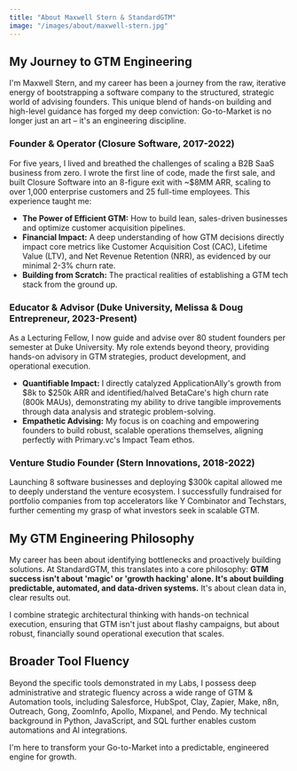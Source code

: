 ```yaml
---
title: "About Maxwell Stern & StandardGTM"
image: "/images/about/maxwell-stern.jpg"
---
```


## My Journey to GTM Engineering

I'm Maxwell Stern, and my career has been a journey from the raw, iterative energy of bootstrapping a software company to the structured, strategic world of advising founders. This unique blend of hands-on building and high-level guidance has forged my deep conviction: Go-to-Market is no longer just an art – it's an engineering discipline.

### **Founder & Operator (Closure Software, 2017-2022)**

For five years, I lived and breathed the challenges of scaling a B2B SaaS business from zero. I wrote the first line of code, made the first sale, and built Closure Software into an 8-figure exit with ~$8MM ARR, scaling to over 1,000 enterprise customers and 25 full-time employees. This experience taught me:

* **The Power of Efficient GTM:** How to build lean, sales-driven businesses and optimize customer acquisition pipelines.
* **Financial Impact:** A deep understanding of how GTM decisions directly impact core metrics like Customer Acquisition Cost (CAC), Lifetime Value (LTV), and Net Revenue Retention (NRR), as evidenced by our minimal 2-3% churn rate.
* **Building from Scratch:** The practical realities of establishing a GTM tech stack from the ground up.

### **Educator & Advisor (Duke University, Melissa & Doug Entrepreneur, 2023-Present)**

As a Lecturing Fellow, I now guide and advise over 80 student founders per semester at Duke University. My role extends beyond theory, providing hands-on advisory in GTM strategies, product development, and operational execution.

* **Quantifiable Impact:** I directly catalyzed ApplicationAlly's growth from $8k to $250k ARR and identified/halved BetaCare's high churn rate (800k MAUs), demonstrating my ability to drive tangible improvements through data analysis and strategic problem-solving.
* **Empathetic Advising:** My focus is on coaching and empowering founders to build robust, scalable operations themselves, aligning perfectly with Primary.vc's Impact Team ethos.

### **Venture Studio Founder (Stern Innovations, 2018-2022)**

Launching 8 software businesses and deploying $300k capital allowed me to deeply understand the venture ecosystem. I successfully fundraised for portfolio companies from top accelerators like Y Combinator and Techstars, further cementing my grasp of what investors seek in scalable GTM.

## My GTM Engineering Philosophy

My career has been about identifying bottlenecks and proactively building solutions. At StandardGTM, this translates into a core philosophy: **GTM success isn't about 'magic' or 'growth hacking' alone. It's about building predictable, automated, and data-driven systems.** It's about clean data in, clear results out.

I combine strategic architectural thinking with hands-on technical execution, ensuring that GTM isn't just about flashy campaigns, but about robust, financially sound operational execution that scales.

## Broader Tool Fluency

Beyond the specific tools demonstrated in my Labs, I possess deep administrative and strategic fluency across a wide range of GTM & Automation tools, including Salesforce, HubSpot, Clay, Zapier, Make, n8n, Outreach, Gong, ZoomInfo, Apollo, Mixpanel, and Pendo. My technical background in Python, JavaScript, and SQL further enables custom automations and AI integrations.

I'm here to transform your Go-to-Market into a predictable, engineered engine for growth.